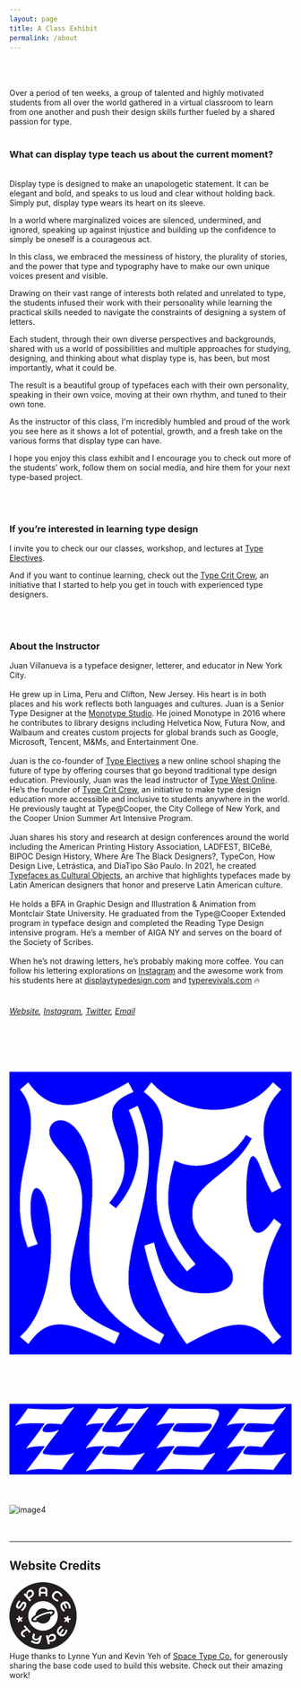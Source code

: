 ```yaml
---
layout: page
title: A Class Exhibit
permalink: /about
---
```

<br><br><br>
Over a period of ten weeks, a group of talented and highly motivated students from all over the world gathered in a virtual classroom to learn from one another and push their design skills further fueled by a shared passion for type.
<br><br>
### What can display type teach us about the current moment? ###
<br>
Display type is designed to make an unapologetic statement. It can be elegant and bold, and speaks to us loud and clear without holding back. Simply put, display type wears its heart on its sleeve.
 
In a world where marginalized voices are silenced, undermined, and ignored, speaking up against injustice and building up the confidence to simply be oneself is a courageous act.
 
In this class, we embraced the messiness of history, the plurality of stories, and the power that type and typography have to make our own unique voices present and visible. 
 
Drawing on their vast range of interests both related and unrelated to type, the students infused their work with their personality while learning the practical skills needed to navigate the constraints of designing a system of letters.
 
Each student, through their own diverse perspectives and backgrounds, shared with us a world of possibilities and multiple approaches for studying, designing, and thinking about what display type is, has been, but most importantly, what it could be.
 
The result is a beautiful group of typefaces each with their own personality, speaking in their own voice, moving at their own rhythm, and tuned to their own tone.
 
As the instructor of this class, I'm incredibly humbled and proud of the work you see here as it shows a lot of potential, growth, and a fresh take on the various forms that display type can have.
 
I hope you enjoy this class exhibit and I encourage you to check out more of the students’ work, follow them on social media, and hire them for your next type-based project.
<br><br><br><br>
### If you’re interested in learning type design ###
I invite you to check our our classes, workshop, and lectures at [Type Electives](https://www.typeelectives.com/).


And if you want to continue learning, check out the [Type Crit Crew](https://typecritcrew.com/), an initiative that I started to help you get in touch with experienced type designers.
<br><br><br><br>
### About the Instructor ###
Juan Villanueva is a typeface designer, letterer, and educator in New York City.
<br><br>
He grew up in Lima, Peru and Clifton, New Jersey. His heart is in both places and his work reflects both languages and cultures. Juan is a Senior Type Designer at the [Monotype Studio](https://www.monotype.com/studio/juan-villanueva). He joined Monotype in 2016 where he contributes to library designs including Helvetica Now, Futura Now, and Walbaum and creates custom projects for global brands such as Google, Microsoft, Tencent, M&Ms, and Entertainment One.
<br><br>
Juan is the co-founder of [Type Electives](https://www.typeelectives.com/) a new online school shaping the future of type by offering courses that go beyond traditional type design education. Previously, Juan was the lead instructor of [Type West Online](https://typewest.letterformarchive.org/2022/). He’s the founder of [Type Crit Crew](https://typecritcrew.com/), an initiative to make type design education more accessible and inclusive to students anywhere in the world. He previously taught at Type@Cooper, the City College of New York, and the Cooper Union Summer Art Intensive Program.
<br><br>
Juan shares his story and research at design conferences around the world including the American Printing History Association, LADFEST, BICeBé, BIPOC Design History, Where Are The Black Designers?, TypeCon, How Design Live, Letrástica, and DiaTipo São Paulo. In 2021, he created [Typefaces as Cultural Objects](https://typelatam.com/), an archive that highlights typefaces made by Latin American designers that honor and preserve Latin American culture.
<br><br>
He holds a BFA in Graphic Design and Illustration & Animation from Montclair State University. He graduated from the Type@Cooper Extended program in typeface design and completed the Reading Type Design intensive program. He’s a member of AIGA NY and serves on the board of the Society of Scribes.
<br><br>
When he’s not drawing letters, he’s probably making more coffee. You can follow his lettering explorations on [Instagram](https://www.instagram.com/juan_kafka/) and the awesome work from his students here at [displaytypedesign.com](https://displaytypedesign.com/) and [typerevivals.com](https://typerevivals.com/) 🔥
<br><br>
###### [Website](http://www.juankafka.com/), [Instagram](https://www.instagram.com/juan_kafka/), [Twitter](https://twitter.com/juan_kafka/), <a href = "mailto: jv.kafka@gmail.com">Email</a> ######
<br><br><br><br>
![image2](/assets/img/Juan_Villanueva/02.jpg) <!--- NJ ---> 
<br><br>
<br><br><br><br>
![image3](/assets/img/Juan_Villanueva/03.jpg) <!--- Type ---> 
<br><br><br><br>
![image4](/assets/img/Juan_Villanueva/04.gif) <!--- a-z --->
<br><br><br>


---


## Website Credits ##
![image5](/assets/img/Space_Type/Logo_120.png)
<br>
Huge thanks to Lynne Yun and Kevin Yeh of [Space Type Co.](https://spacetypeco.com/) for generously sharing the base code used to build this website. Check out their amazing work!
<br><br>
